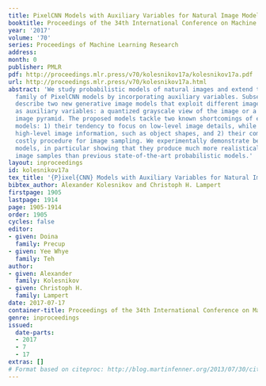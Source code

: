 ```yaml
---
title: PixelCNN Models with Auxiliary Variables for Natural Image Modeling
booktitle: Proceedings of the 34th International Conference on Machine Learning
year: '2017'
volume: '70'
series: Proceedings of Machine Learning Research
address: 
month: 0
publisher: PMLR
pdf: http://proceedings.mlr.press/v70/kolesnikov17a/kolesnikov17a.pdf
url: http://proceedings.mlr.press/v70/kolesnikov17a.html
abstract: 'We study probabilistic models of natural images and extend the autoregressive
  family of PixelCNN models by incorporating auxiliary variables. Subsequently, we
  describe two new generative image models that exploit different image transformations
  as auxiliary variables: a quantized grayscale view of the image or a multi-resolution
  image pyramid. The proposed models tackle two known shortcomings of existing PixelCNN
  models: 1) their tendency to focus on low-level image details, while largely ignoring
  high-level image information, such as object shapes, and 2) their computationally
  costly procedure for image sampling. We experimentally demonstrate benefits of our
  models, in particular showing that they produce much more realistically looking
  image samples than previous state-of-the-art probabilistic models.'
layout: inproceedings
id: kolesnikov17a
tex_title: '{P}ixel{CNN} Models with Auxiliary Variables for Natural Image Modeling'
bibtex_author: Alexander Kolesnikov and Christoph H. Lampert
firstpage: 1905
lastpage: 1914
page: 1905-1914
order: 1905
cycles: false
editor:
- given: Doina
  family: Precup
- given: Yee Whye
  family: Teh
author:
- given: Alexander
  family: Kolesnikov
- given: Christoph H.
  family: Lampert
date: 2017-07-17
container-title: Proceedings of the 34th International Conference on Machine Learning
genre: inproceedings
issued:
  date-parts:
  - 2017
  - 7
  - 17
extras: []
# Format based on citeproc: http://blog.martinfenner.org/2013/07/30/citeproc-yaml-for-bibliographies/
---
```

